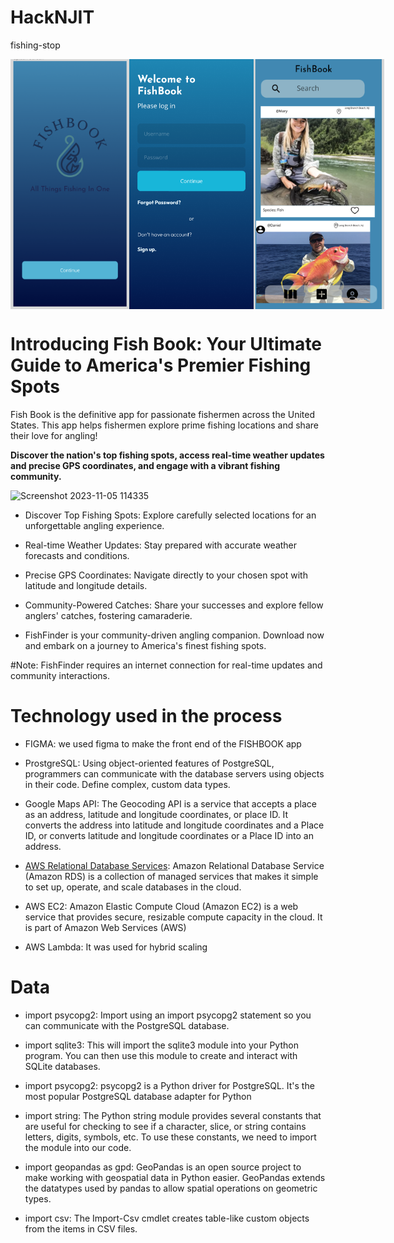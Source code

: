 # HackNJIT
fishing-stop

<div style="display: flex; justify-content: space-between;">
  <img src="./screens/InitialPage.png" height="400" width="250" align="left: 20px;">
  <img src ="./screens/Login_Page.png" height="400" width="250" align="center: 20px;">
  <img src="./screens/FishBookPage.png" height="400" width="250" align = "right: 20px;">
</div>

# Introducing Fish Book: Your Ultimate Guide to America's Premier Fishing Spots


Fish Book is the definitive app for passionate fishermen across the United States. This app helps fishermen explore prime fishing locations and share their love for angling! 

<b>Discover the nation's top fishing spots, access real-time weather updates and precise GPS coordinates, and engage with a vibrant fishing community.</b>


 ![Screenshot 2023-11-05 114335](https://github.com/kyrollos2/HackNJIT/assets/149887130/b304e946-cab6-4ee9-a6cf-a35608ef10a9)

 
- Discover Top Fishing Spots: Explore carefully selected locations for an unforgettable angling experience.

- Real-time Weather Updates: Stay prepared with accurate weather forecasts and conditions.

- Precise GPS Coordinates: Navigate directly to your chosen spot with latitude and longitude details.

- Community-Powered Catches: Share your successes and explore fellow anglers' catches, fostering camaraderie.

- FishFinder is your community-driven angling companion. Download now and embark on a journey to America's finest fishing spots.

#Note: FishFinder requires an internet connection for real-time updates and community interactions.


# Technology used in the process 

- FIGMA: we used figma to make the front end of the FISHBOOK app

- ProstgreSQL: Using object-oriented features of PostgreSQL, programmers can communicate with the database servers using objects in their code. Define complex, custom data types.

- Google Maps API: The Geocoding API is a service that accepts a place as an address, latitude and longitude coordinates, or place ID. It converts the address into latitude and longitude coordinates and a Place ID, or converts latitude and longitude coordinates or a Place ID into an address.

- <u>AWS Relational Database Services</u>: Amazon Relational Database Service (Amazon RDS) is a collection of managed services that makes it simple to set up, operate, and scale databases in the cloud.

- AWS EC2: Amazon Elastic Compute Cloud (Amazon EC2) is a web service that provides secure, resizable compute capacity in the cloud. It is part of Amazon Web Services (AWS)

- AWS Lambda: It was used for hybrid scaling

# Data

- import psycopg2: Import using an import psycopg2 statement so you can communicate with the PostgreSQL database.

- import sqlite3: This will import the sqlite3 module into your Python program. You can then use this module to create and interact with SQLite databases.

- import psycopg2: psycopg2 is a Python driver for PostgreSQL. It's the most popular PostgreSQL database adapter for Python

- import string: The Python string module provides several constants that are useful for checking to see if a character, slice, or string contains letters, digits, symbols, etc. To use these constants, we need to import the module into our code.

- import geopandas as gpd: GeoPandas is an open source project to make working with geospatial data in Python easier. GeoPandas extends the datatypes used by pandas to allow spatial operations on geometric types.

- import csv: The Import-Csv cmdlet creates table-like custom objects from the items in CSV files.

